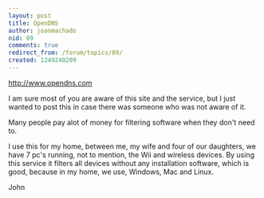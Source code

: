 ```yaml
---
layout: post
title: OpenDNS
author: joaomachado
nid: 89
comments: true
redirect_from: /forum/topics/89/
created: 1249240209
---
```

<p><a href="http://www.opendns.com">http://www.opendns.com</a></p>
<p>I&nbsp;am sure most of you are aware of this site and the service, but I&nbsp;just wanted to post this in case there was someone who was not aware of it.</p>
<p>Many people pay alot of money for filtering software when they don't need to.</p>
<p>I&nbsp;use this for my home, between me, my wife and four of our daughters, we have 7 pc's running, not to mention, the Wii and wireless devices. By using this service it filters all devices without any installation software, which is good, because in my home, we use, Windows, Mac and Linux.</p>
<p>John</p>
<p>&nbsp;</p>
